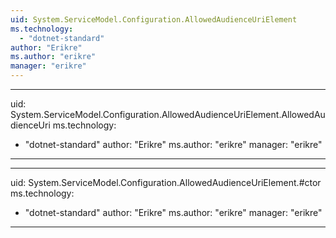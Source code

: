 ```yaml
---
uid: System.ServiceModel.Configuration.AllowedAudienceUriElement
ms.technology: 
  - "dotnet-standard"
author: "Erikre"
ms.author: "erikre"
manager: "erikre"
---
```


---
uid: System.ServiceModel.Configuration.AllowedAudienceUriElement.AllowedAudienceUri
ms.technology: 
  - "dotnet-standard"
author: "Erikre"
ms.author: "erikre"
manager: "erikre"
---

---
uid: System.ServiceModel.Configuration.AllowedAudienceUriElement.#ctor
ms.technology: 
  - "dotnet-standard"
author: "Erikre"
ms.author: "erikre"
manager: "erikre"
---
